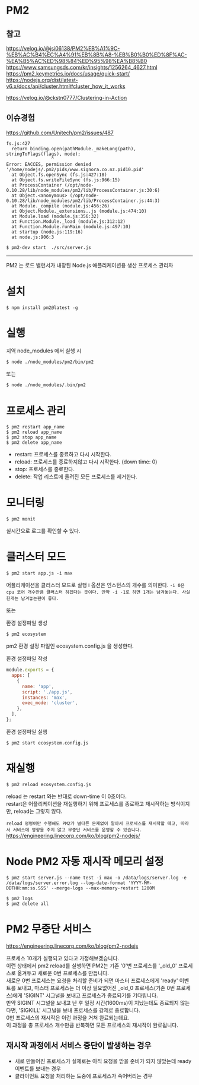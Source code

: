 # PM2

## 참고

https://velog.io/@jsi06138/PM2%EB%A1%9C-%EB%AC%B4%EC%A4%91%EB%8B%A8-%EB%B0%B0%ED%8F%AC-%EA%B5%AC%ED%98%84%ED%95%98%EA%B8%B0  
https://www.samsungsds.com/kr/insights/1256264_4627.html  
https://pm2.keymetrics.io/docs/usage/quick-start/  
https://nodejs.org/dist/latest-v6.x/docs/api/cluster.html#cluster_how_it_works

https://velog.io/@ckstn0777/Clustering-in-Action

## 이슈경험

https://github.com/Unitech/pm2/issues/487

```
fs.js:427
  return binding.open(pathModule._makeLong(path), stringToFlags(flags), mode);
                 ^
Error: EACCES, permission denied '/home/nodejs/.pm2/pids/www.signora.co.nz.pid10.pid'
  at Object.fs.openSync (fs.js:427:18)
  at Object.fs.writeFileSync (fs.js:966:15)
  at ProcessContainer (/opt/node-0.10.28/lib/node_modules/pm2/lib/ProcessContainer.js:30:6)
  at Object.<anonymous> (/opt/node-0.10.28/lib/node_modules/pm2/lib/ProcessContainer.js:44:3)
  at Module._compile (module.js:456:26)
  at Object.Module._extensions..js (module.js:474:10)
  at Module.load (module.js:356:32)
  at Function.Module._load (module.js:312:12)
  at Function.Module.runMain (module.js:497:10)
  at startup (node.js:119:16)
  at node.js:906:3
```

```bash
$ pm2-dev start  ./src/server.js
```

---

PM2 는 로드 밸런서가 내장된 Node.js 애플리케이션용 생산 프로세스 관리자

# 설치

```
$ npm install pm2@latest -g
```

# 실행

지역 node_modules 에서 실행 시

```bash
$ node ./node_modules/pm2/bin/pm2
```

또는

```bash
$ node ./node_modules/.bin/pm2
```

# 프로세스 관리

```
$ pm2 restart app_name
$ pm2 reload app_name
$ pm2 stop app_name
$ pm2 delete app_name
```

- restart: 프로세스를 종료하고 다시 시작한다.
- reload: 프로세스를 종료하지않고 다시 시작한다. (down time: 0)
- stop: 프로세스를 종료한다.
- delete: 작업 리스트에 올려진 모든 프로세스를 제거한다.

# 모니터링

```
$ pm2 monit
```

실시간으로 로그를 확인할 수 있다.

# 클러스터 모드

```
$ pm2 start app.js -i max
```

어플리케이션을 클러스터 모드로 실행
i 옵션은 인스턴스의 개수를 의미한다.
`-i 0은 cpu 코어 개수만큼 클러스터 하겠다는 뜻이다. 만약 -i -1로 하면 1개는 남겨놓는다. 사실 한개는 남겨놓는편이 좋다.`

또는

환경 설정파일 생성

```
$ pm2 ecosystem
```

pm2 환경 설정 파일인 ecosystem.config.js 을 생성한다.

환경 설정파일 작성

```javascript
module.exports = {
  apps: [
    {
      name: 'app',
      script: './app.js',
      instances: 'max',
      exec_mode: 'cluster',
    },
  ],
};
```

환경 설정파일 실행

```
$ pm2 start ecosystem.config.js
```

# 재실행

```
$ pm2 reload ecosystem.config.js
```

reload 는 restart 와는 반대로 down-time 이 0초이다.  
restart은 어플리케이션을 재실행하기 위해 프로세스를 종료하고 재시작하는 방식이지만, reload는 그렇지 않다.

`reload 명령어만 수행해도 PM2가 별다른 문제없이 알아서 프로세스를 재시작할 테고, 따라서 서비스에 영향을 주지 않고 무중단 서비스를 운영할 수 있습니다.`  
https://engineering.linecorp.com/ko/blog/pm2-nodejs/

# Node PM2 자동 재시작 메모리 설정

```
$ pm2 start server.js --name test -i max -o /data/logs/server.log -e /data/logs/server.error.log --log-date-format 'YYYY-MM-DDTHH:mm:ss.SSS' --merge-logs --max-memory-restart 1200M
```

```
$ pm2 logs
$ pm2 delete all
```

# PM2 무중단 서비스

https://engineering.linecorp.com/ko/blog/pm2-nodejs

프로세스 10개가 실행되고 있다고 가정해보겠습니다.  
이런 상태에서 pm2 reload를 실행하면 PM2는 기존 '0'번 프로세스를 '\_old_0' 프로세스로 옮겨두고 새로운 0번 프로세스를 만듭니다.  
새로운 0번 프로세스는 요청을 처리할 준비가 되면 마스터 프로세스에게 'ready' 이벤트를 보내고, 마스터 프로세스는 더 이상 필요없어진 \_old_0 프로세스(기존 0번 프로세스)에게 'SIGINT' 시그널을 보내고 프로세스가 종료되기를 기다립니다.  
만약 SIGINT 시그널을 보내고 난 후 일정 시간(1600ms)이 지났는데도 종료되지 않는다면, 'SIGKILL' 시그널을 보내 프로세스를 강제로 종료합니다.  
0번 프로세스의 재시작은 이런 과정을 거쳐 완료되는데요.  
이 과정을 총 프로세스 개수만큼 반복하면 모든 프로세스의 재시작이 완료됩니다.

## 재시작 과정에서 서비스 중단이 발생하는 경우

- 새로 만들어진 프로세스가 실제로는 아직 요청을 받을 준비가 되지 않았는데 ready 이벤트를 보내는 경우
- 클라이언트 요청을 처리하는 도중에 프로세스가 죽어버리는 경우
